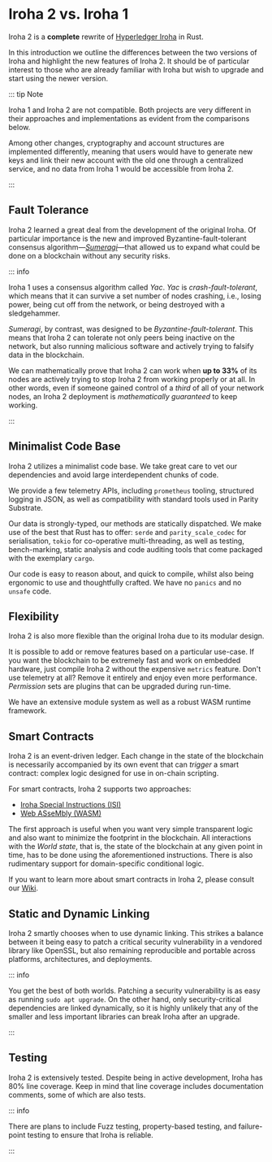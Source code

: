 # Iroha 2 vs. Iroha 1

<!-- TODO: consider rewriting completely to accommodate the style change -->

Iroha 2 is a **complete** rewrite of [Hyperledger Iroha](https://iroha.readthedocs.io/en/develop/index.html) in Rust.

In this introduction we outline the differences between the two versions of Iroha and highlight the new features of Iroha 2. It should be of particular interest to those who are already familiar with Iroha but wish to upgrade and start using the newer version.

::: tip Note

Iroha 1 and Iroha 2 are not compatible. Both projects are very different in their approaches and implementations as evident from the comparisons below.

Among other changes, cryptography and account structures are implemented differently, meaning that users would have to generate new keys and link their new account with the old one through a centralized service, and no data from Iroha 1 would be accessible from Iroha 2.

:::

## Fault Tolerance

Iroha 2 learned a great deal from the development of the original Iroha. Of particular importance is the new and improved Byzantine-fault-tolerant consensus algorithm—[_Sumeragi_](https://github.com/hyperledger/iroha/tree/main/docs/source/iroha_2_whitepaper.md#28-consensus)—that allowed us to expand what could be done on a blockchain without any security risks.

::: info

Iroha 1 uses a consensus algorithm called _Yac_. _Yac_ is _crash-fault-tolerant_, which means that it can survive a set number of nodes crashing, i.e., losing power, being cut off from the network, or being destroyed with a sledgehammer.

_Sumeragi_, by contrast, was designed to be _Byzantine-fault-tolerant_. This means that Iroha 2 can tolerate not only peers being inactive on the network, but also running malicious software and actively trying to falsify data in the blockchain.

We can mathematically prove that Iroha 2 can work when **up to 33%** of its nodes are actively trying to stop Iroha 2 from working properly or at all. In other words, even if someone gained control of a _third_ of all of your network nodes, an Iroha 2 deployment is _mathematically guaranteed_ to keep working.

:::

## Minimalist Code Base

Iroha 2 utilizes a minimalist code base. We take great care to vet our dependencies and avoid large interdependent chunks of code.

We provide a few telemetry APIs, including `prometheus` tooling, structured logging in JSON, as well as compatibility with standard tools used in Parity Substrate.

Our data is strongly-typed, our methods are statically dispatched. We make use of the best that Rust has to offer: `serde` and `parity_scale_codec` for serialisation, `tokio` for co-operative multi-threading, as well as testing, bench-marking, static analysis and code auditing tools that come packaged with the exemplary `cargo`.

Our code is easy to reason about, and quick to compile, whilst also being ergonomic to use and thoughtfully crafted. We have no `panics` and no `unsafe` code.

## Flexibility

Iroha 2 is also more flexible than the original Iroha due to its modular design.

It is possible to add or remove features based on a particular use-case. If you want the blockchain to be extremely fast and work on embedded hardware, just compile Iroha 2 without the expensive `metrics` feature. Don't use telemetry at all? Remove it entirely and enjoy even more performance. _Permission_ sets are plugins that can be upgraded during run-time.

We have an extensive module system as well as a robust WASM runtime framework.

## Smart Contracts

Iroha 2 is an event-driven ledger. Each change in the state of the blockchain is necessarily accompanied by its own event that can _trigger_ a smart contract: complex logic designed for use in on-chain scripting.

For smart contracts, Iroha 2 supports two approaches:

- [Iroha Special Instructions (ISI)](./blockchain/instructions.md)
- [Web ASseMbly (WASM)](./blockchain/wasm.md)

The first approach is useful when you want very simple transparent logic and also want to minimize the footprint in the blockchain. All interactions with the _World state_, that is, the state of the blockchain at any given point in time, has to be done using the aforementioned instructions. There is also rudimentary support for domain-specific conditional logic.

If you want to learn more about smart contracts in Iroha 2, please consult our [Wiki](https://wiki.hyperledger.org/display/iroha/Scripting+Languages+and+Runtimes+for+Iroha2+Smart+Contracts).

<!-- Long-term deployment of Iroha 2 networks was something that we considered very early in its development. There are **Iroha Special instructions**, that enact upgrades of the network into a consistent state. Iroha nodes can operate if other nodes in the network run different versions of the Iroha 2 binary. -->

## Static and Dynamic Linking

Iroha 2 smartly chooses when to use dynamic linking. This strikes a balance between it being easy to patch a critical security vulnerability in a vendored library like OpenSSL, but also remaining reproducible and portable across platforms, architectures, and deployments.

::: info

You get the best of both worlds. Patching a security vulnerability is as easy as running `sudo apt upgrade`. On the other hand, only security-critical dependencies are linked dynamically, so it is highly unlikely that any of the smaller and less important libraries can break Iroha after an upgrade.

:::

## Testing

Iroha 2 is extensively tested. Despite being in active development, Iroha has 80% line coverage. Keep in mind that line coverage includes documentation comments, some of which are also tests.

::: info

<!-- Check: a reference about future releases or work in progress -->

There are plans to include Fuzz testing, property-based testing, and failure-point testing to ensure that Iroha is reliable.

:::
